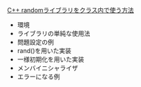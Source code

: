 [C++ randomライブラリをクラス内で使う方法](https://linus-mk.hatenablog.com/entry/2018/12/16/150732)<br>

- 環境
- ライブラリの単純な使用法
- 問題設定の例
- rand()を用いた実装
- 一様初期化を用いた実装
- メンバイニシャライザ
- エラーになる例
